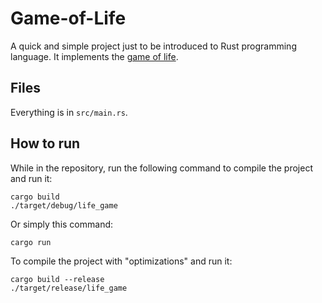 # Game-of-Life

A quick and simple project just to be introduced to Rust programming language.
It implements the [game of life](https://en.wikipedia.org/wiki/Conway%27s_Game_of_Life).


## Files
Everything is in `src/main.rs`.

## How to run
While in the repository, run the following command to compile the project and run it:
```console
cargo build
./target/debug/life_game 
```
Or simply this command:
```console
cargo run
```

To compile the project with "optimizations" and run it:
```console
cargo build --release
./target/release/life_game 
```
